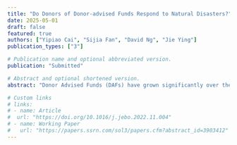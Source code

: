 ```yaml
---
title: "Do Donors of Donor-advised Funds Respond to Natural Disasters?"
date: 2025-05-01
draft: false
featured: true
authors: ["Yipiao Cai", "Sijia Fan", "David Ng", "Jie Ying"]
publication_types: ["3"]

# Publication name and optional abbreviated version.
publication: "Submitted"

# Abstract and optional shortened version.
abstract: "Donor Advised Funds (DAFs) have grown significantly over the past decade as a popular tool for charitable giving. Despite their popularity, concerns remain about their efficiency in meeting charitable goals, especially during times of increased need. These concerns stem from the government subsidizing the tax treatment of DAFs, which provides donors with favorable tax deductions. Using data from Form 990 e-filings, this study examines how DAFs respond to natural disasters, which typically encourage charitable donations. We find that contributions to DAFs rise significantly during years with frequent natural disasters compared to other nonprofits. However, DAFs do not proportionally increase their grant payouts following these events. This trend persists even when comparing DAFs to private foundations and focusing on local disasters.  Although total grants remain limited, DAF donors show increased engagement in reallocating funds to health- and food-related organizations and nonprofits with greater media coverage after disasters. This selective distribution pattern indicates that while DAF donors respond to disasters, they are hesitant to significantly increase total grant payouts, possibly due to factors like mental accounting."

# Custom links
# links:
# - name: Article
#  url: "https://doi.org/10.1016/j.jebo.2022.11.004"
# - name: Working Paper
#   url: "https://papers.ssrn.com/sol3/papers.cfm?abstract_id=3903412"
---
```


